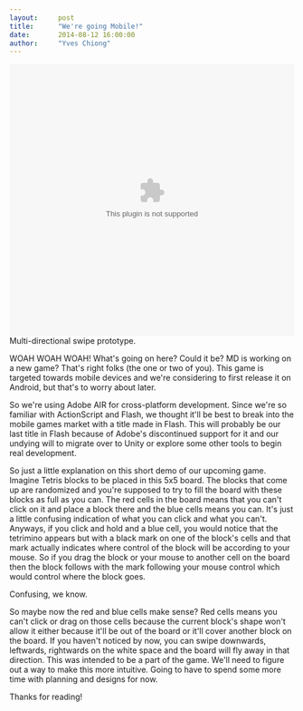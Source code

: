 ```yaml
---
layout:     post
title:      "We're going Mobile!"
date:       2014-08-12 16:00:00
author:     "Yves Chiong"
---
```

<p>
    <object class="card-shadow"
            style="width: 100%; height: 480px"
            data="/img/posts/2014-08-12/multi-directional.swf">
    </object>
    <span class="caption text-muted">Multi-directional swipe prototype.</span>
</p>

WOAH WOAH WOAH! What's going on here? Could it be? MD is working on a new game? That's right folks (the one or two of you). This game is targeted towards mobile devices and we're considering to first release it on Android, but that's to worry about later.

So we're using Adobe AIR for cross-platform development. Since we're so familiar with ActionScript and Flash, we thought it'll be best to break into the mobile games market with a title made in Flash. This will probably be our last title in Flash because of Adobe's discontinued support for it and our undying will to migrate over to Unity or explore some other tools to begin real development.

So just a little explanation on this short demo of our upcoming game. Imagine Tetris blocks to be placed in this 5x5 board. The blocks that come up are randomized and you're supposed to try to fill the board with these blocks as full as you can. The red cells in the board means that you can't click on it and place a block there and the blue cells means you can. It's just a little confusing indication of what you can click and what you can't. Anyways, if you click and hold and a blue cell, you would notice that the tetrimino appears but with a black mark on one of the block's cells and that mark actually indicates where control of the block will be according to your mouse. So if you drag the block or your mouse to another cell on the board then the block follows with the mark following your mouse control which would control where the block goes.

Confusing, we know.

So maybe now the red and blue cells make sense? Red cells means you can't click or drag on those cells because the current block's shape won't allow it either because it'll be out of the board or it'll cover another block on the board. If you haven't noticed by now, you can swipe downwards, leftwards, rightwards on the white space and the board will fly away in that direction. This was intended to be a part of the game. We'll need to figure out a way to make this more intuitive. Going to have to spend some more time with planning and designs for now.

Thanks for reading!